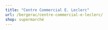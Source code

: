 ```yaml
---
title: "Centre Commercial E. Leclerc"
url: /bergerac/centre-commercial-e-leclerc/
shop: supermarché
---
```

